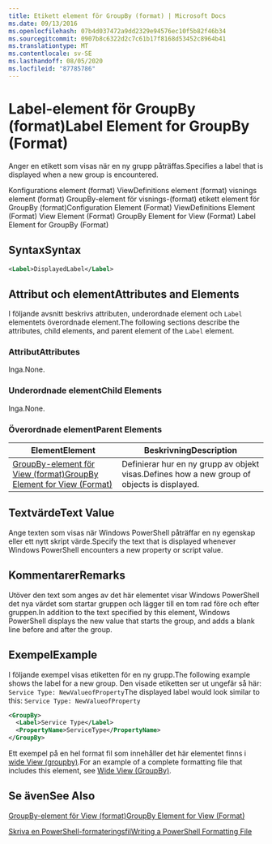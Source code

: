 ```yaml
---
title: Etikett element för GroupBy (format) | Microsoft Docs
ms.date: 09/13/2016
ms.openlocfilehash: 07b4d037472a9dd2329e94576ec10f5b82f46b34
ms.sourcegitcommit: 0907b8c6322d2c7c61b17f8168d53452c8964b41
ms.translationtype: MT
ms.contentlocale: sv-SE
ms.lasthandoff: 08/05/2020
ms.locfileid: "87785786"
---
```

# <a name="label-element-for-groupby-format"></a><span data-ttu-id="a28c6-102">Label-element för GroupBy (format)</span><span class="sxs-lookup"><span data-stu-id="a28c6-102">Label Element for GroupBy (Format)</span></span>

<span data-ttu-id="a28c6-103">Anger en etikett som visas när en ny grupp påträffas.</span><span class="sxs-lookup"><span data-stu-id="a28c6-103">Specifies a label that is displayed when a new group is encountered.</span></span>

<span data-ttu-id="a28c6-104">Konfigurations element (format) ViewDefinitions element (format) visnings element (format) GroupBy-element för visnings-(format) etikett element för GroupBy (format)</span><span class="sxs-lookup"><span data-stu-id="a28c6-104">Configuration Element (Format) ViewDefinitions Element (Format) View Element (Format) GroupBy Element for View (Format) Label Element for GroupBy (Format)</span></span>

## <a name="syntax"></a><span data-ttu-id="a28c6-105">Syntax</span><span class="sxs-lookup"><span data-stu-id="a28c6-105">Syntax</span></span>

```xml
<Label>DisplayedLabel</Label>
```

## <a name="attributes-and-elements"></a><span data-ttu-id="a28c6-106">Attribut och element</span><span class="sxs-lookup"><span data-stu-id="a28c6-106">Attributes and Elements</span></span>

<span data-ttu-id="a28c6-107">I följande avsnitt beskrivs attributen, underordnade element och `Label` elementets överordnade element.</span><span class="sxs-lookup"><span data-stu-id="a28c6-107">The following sections describe the attributes, child elements, and parent element of the `Label` element.</span></span>

### <a name="attributes"></a><span data-ttu-id="a28c6-108">Attribut</span><span class="sxs-lookup"><span data-stu-id="a28c6-108">Attributes</span></span>

<span data-ttu-id="a28c6-109">Inga.</span><span class="sxs-lookup"><span data-stu-id="a28c6-109">None.</span></span>

### <a name="child-elements"></a><span data-ttu-id="a28c6-110">Underordnade element</span><span class="sxs-lookup"><span data-stu-id="a28c6-110">Child Elements</span></span>

<span data-ttu-id="a28c6-111">Inga.</span><span class="sxs-lookup"><span data-stu-id="a28c6-111">None.</span></span>

### <a name="parent-elements"></a><span data-ttu-id="a28c6-112">Överordnade element</span><span class="sxs-lookup"><span data-stu-id="a28c6-112">Parent Elements</span></span>

|<span data-ttu-id="a28c6-113">Element</span><span class="sxs-lookup"><span data-stu-id="a28c6-113">Element</span></span>|<span data-ttu-id="a28c6-114">Beskrivning</span><span class="sxs-lookup"><span data-stu-id="a28c6-114">Description</span></span>|
|-------------|-----------------|
|[<span data-ttu-id="a28c6-115">GroupBy-element för View (format)</span><span class="sxs-lookup"><span data-stu-id="a28c6-115">GroupBy Element for View (Format)</span></span>](./groupby-element-for-view-format.md)|<span data-ttu-id="a28c6-116">Definierar hur en ny grupp av objekt visas.</span><span class="sxs-lookup"><span data-stu-id="a28c6-116">Defines how a new group of objects is displayed.</span></span>|

## <a name="text-value"></a><span data-ttu-id="a28c6-117">Textvärde</span><span class="sxs-lookup"><span data-stu-id="a28c6-117">Text Value</span></span>

<span data-ttu-id="a28c6-118">Ange texten som visas när Windows PowerShell påträffar en ny egenskap eller ett nytt skript värde.</span><span class="sxs-lookup"><span data-stu-id="a28c6-118">Specify the text that is displayed whenever Windows PowerShell encounters a new property or script value.</span></span>

## <a name="remarks"></a><span data-ttu-id="a28c6-119">Kommentarer</span><span class="sxs-lookup"><span data-stu-id="a28c6-119">Remarks</span></span>

<span data-ttu-id="a28c6-120">Utöver den text som anges av det här elementet visar Windows PowerShell det nya värdet som startar gruppen och lägger till en tom rad före och efter gruppen.</span><span class="sxs-lookup"><span data-stu-id="a28c6-120">In addition to the text specified by this element, Windows PowerShell displays the new value that starts the group, and adds a blank line before and after the group.</span></span>

## <a name="example"></a><span data-ttu-id="a28c6-121">Exempel</span><span class="sxs-lookup"><span data-stu-id="a28c6-121">Example</span></span>

<span data-ttu-id="a28c6-122">I följande exempel visas etiketten för en ny grupp.</span><span class="sxs-lookup"><span data-stu-id="a28c6-122">The following example shows the label for a new group.</span></span> <span data-ttu-id="a28c6-123">Den visade etiketten ser ut ungefär så här: `Service Type: NewValueofProperty`</span><span class="sxs-lookup"><span data-stu-id="a28c6-123">The displayed label would look similar to this: `Service Type: NewValueofProperty`</span></span>

```xml
<GroupBy>
  <Label>Service Type</Label>
  <PropertyName>ServiceType</PropertyName>
</GroupBy>

```

<span data-ttu-id="a28c6-124">Ett exempel på en hel format fil som innehåller det här elementet finns i [wide View (groupby)](./wide-view-groupby.md).</span><span class="sxs-lookup"><span data-stu-id="a28c6-124">For an example of a complete formatting file that includes this element, see [Wide View (GroupBy)](./wide-view-groupby.md).</span></span>

## <a name="see-also"></a><span data-ttu-id="a28c6-125">Se även</span><span class="sxs-lookup"><span data-stu-id="a28c6-125">See Also</span></span>

[<span data-ttu-id="a28c6-126">GroupBy-element för View (format)</span><span class="sxs-lookup"><span data-stu-id="a28c6-126">GroupBy Element for View (Format)</span></span>](./groupby-element-for-view-format.md)

[<span data-ttu-id="a28c6-127">Skriva en PowerShell-formateringsfil</span><span class="sxs-lookup"><span data-stu-id="a28c6-127">Writing a PowerShell Formatting File</span></span>](./writing-a-powershell-formatting-file.md)
